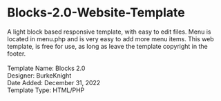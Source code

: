 # Blocks-2.0-Website-Template
A light block based responsive template, with easy to edit files. Menu is located in menu.php and is very easy to add more menu items. This web template, is free for use, as long as leave the template copyright in the footer.
<br /><br />
Template Name: Blocks 2.0<br />
Designer: BurkeKnight<br />
Date Added: December 31, 2022<br />
Template Type: HTML/PHP
